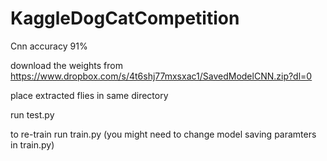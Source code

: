 # KaggleDogCatCompetition
Cnn accuracy 91%

download the weights from https://www.dropbox.com/s/4t6shj77mxsxac1/SavedModelCNN.zip?dl=0

place extracted flies in same directory

run test.py

to re-train run train.py (you might need to change model saving paramters in train.py)
